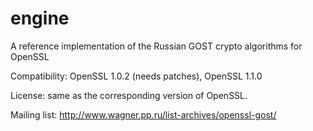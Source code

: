 # engine
A reference implementation of the Russian GOST crypto algorithms for OpenSSL

Compatibility: OpenSSL 1.0.2 (needs patches), OpenSSL 1.1.0

License: same as the corresponding version of OpenSSL.

Mailing list: http://www.wagner.pp.ru/list-archives/openssl-gost/
